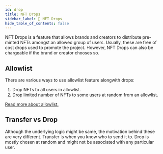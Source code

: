 ```yaml
---
id: drop
title: NFT Drops
sidebar_label: 🎁 NFT Drops
hide_table_of_contents: false
---
```


NFT Drops is a feature that allows brands and creators to distribute pre-minted NFTs amongst an allowed group of users. Usually, these are free of cost drops used to promote the project. However, NFT Drops can also be chargeable if the brand or creator chooses so.

## Allowlist
There are various ways to use allowlist feature alongwith drops:
1. Drop NFTs to all users in allowlist.
2. Drop limited number of NFTs to some users at random from an allowlist.

[Read more about allowlist.](../allowlist/introduction.md)

## Transfer vs Drop
Although the underlying logic might be same, the motivation behind these are very different. Transfer is when you know who to send it to. Drop is mostly chosen at random and might not be associated with any particular user.
